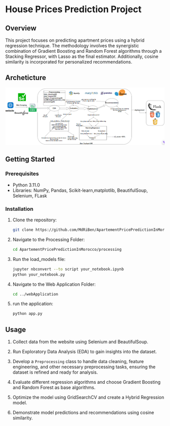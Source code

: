 # House Prices Prediction Project

## Overview

This project focuses on predicting apartment prices using a hybrid regression technique. The methodology involves the synergistic combination of Gradient Boosting and Random Forest algorithms through a Stacking Regressor, with Lasso as the final estimator. Additionally, cosine similarity is incorporated for personalized recommendations.

## Archeticture

![Alt Text](/images/ml.PNG)


## Getting Started

### Prerequisites

- Python 3.11.0
- Libraries: NumPy, Pandas, Scikit-learn,matplotlib, BeautifulSoup, Selenium, FLask

### Installation
1. Clone the repository:

   ```bash
   git clone https://github.com/MdRiBen/ApartementPricePredictionInMorocco.git

2. Navigate to the Processing Folder:
    ```bash
    cd ApartementPricePredictionInMorocco/processing

3. Run the load_models file:

    ```bash
    jupyter nbconvert --to script your_notebook.ipynb
    python your_notebook.py

4. Navigate to the Web Application Folder:

    ```bash
    cd ../webApplication

5. run the application:
    ```bash
    python app.py


## Usage

1. Collect data from the website using Selenium and BeautifulSoup.

2. Run Exploratory Data Analysis (EDA) to gain insights into the dataset.

3. Develop a `Preprocessing` class to handle data cleaning, feature engineering, and other necessary preprocessing tasks, ensuring the dataset is refined and   ready for analysis.

4. Evaluate different regression algorithms and choose Gradient Boosting and Random Forest as base algorithms.

5. Optimize the model using GridSearchCV and create a Hybrid Regression model.

6. Demonstrate model predictions and recommendations using cosine similarity.

